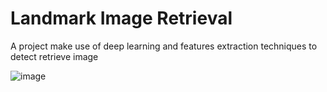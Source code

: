 
# Landmark Image Retrieval

A project make use of deep learning and features extraction techniques to detect retrieve image


![image](https://github.com/ptatien0307/image_retrieval/assets/79583501/67d52b71-ce65-4a6d-a00a-f07ca4b80575)
